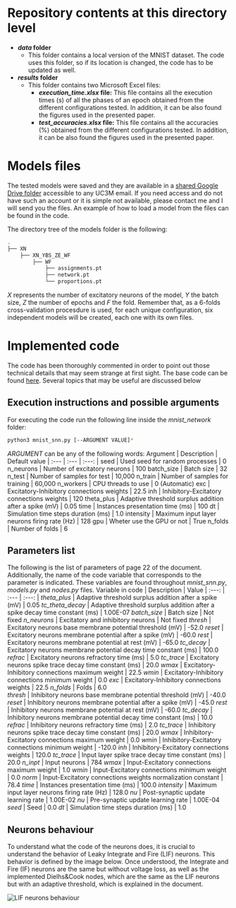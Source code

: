 # Repository contents at this directory level
* ***data* folder**
  * This folder contains a local version of the MNIST dataset. The code uses this folder, so if its location is changed, the code has to be updated as well.  
* ***results* folder**
  * This folder contains two Microsoft Excel files:
    * ***execution_time.xlsx* file:**
      This file contains all the execution times (s) of all the phases of an epoch obtained from the different configurations tested. In addition, it can be also found the figures used in the presented paper. 
    * ***test_accuracies.xlsx* file:**
      This file contains all the accuracies (%) obtained from the different configurations tested. In addition, it can be also found the figures used in the presented paper.  

# Models files
The tested models were saved and they are available in a
[shared Google Drive folder](https://drive.google.com/drive/folders/11iJYIadVgx0wwGGEwb4PjgN8EWqKlVTm?usp=sharing) 
accessible to any UC3M email. If you need access and do not have such an account or it is simple not available, please contact me and I will send you the files. An example of how to load a model from the files can be found in the code.

The directory tree of the models folder is the following:

```bash
.
├── XN
    ├── XN_YBS_ZE_WF
        ├── WF
            ├── assignments.pt
            ├── network.pt
            └── proportions.pt
```
*X* represents the number of excitatory neurons of the model, *Y* the batch size, *Z* the number of epochs and *F* the fold. Remember that, as a 6-folds cross-validation procesdure is used, for each unique configuration, six independent models will be created, each one with its own files.

# Implemented code
The code has been thoroughly commented in order to point out those technical details that may seem strange at first sight. The base code can be found [here](https://github.com/BindsNET/bindsnet/blob/master/examples/mnist/batch_eth_mnist.py). Several topics that may be useful are discussed below
## Execution instructions and possible arguments
For executing the code run the following line inside the *mnist_network* folder:
```bash
python3 mnist_snn.py [--ARGUMENT VALUE]*
```
*ARGUMENT* can be any of the following words:
Argument | Description | Default value |
:---     | :---        | :---:         |
seed | Used seed for random processes | 0
n_neurons | Number of excitatory neurons | 100
batch_size | Batch size | 32
n_test | Number of samples for test | 10,000 
n_train | Number of samples for training | 60,000 
n_workers | CPU threads to use | 0 (Automatic)
exc | Excitatory-Inhibitory connections weights | 22.5
inh | Inhibitory-Excitatory connections weights | 120
theta_plus | Adaptive threshold surplus addition after a spike (mV) | 0.05
time | Instances presentation time (ms) | 100
dt | Simulation time steps duration (ms) | 1.0
intensity | Maximum input layer neurons firing rate (Hz) | 128
gpu | Wheter use the GPU or not | True
n_folds | Number of folds | 6

## Parameters list
The following is the list of parameters of page 22 of the document. Additionally, the name of the code variable that corresponds to the parameter is indicated. These variables are found throughout *mnist_snn.py*, *models.py* and *nodes.py* files.
Variable in code | Description | Value |
:---:            | :---        | :---: |
*theta_plus* | Adaptive threshold surplus addition after a spike (mV) | 0.05 
*tc_theta_decay* | Adaptive threshold surplus addition after a spike decay time constant (ms) | 1.00E-07 
*batch_size* | Batch size | Not fixed 
*n_neurons* | Excitatory and inhibitory neurons | Not fixed 
*thresh* | Excitatory neurons base membrane potential threshold (mV) | -52.0 
*reset* | Excitatory neurons membrane potential after a spike (mV) | -60.0 
*rest* | Excitatory neurons membrane potential at rest (mV) | -65.0 
*tc_decay* | Excitatory neurons membrane potential decay time constant (ms) | 100.0 
*refrac* | Excitatory neurons refractory time (ms)  | 5.0 
*tc_trace* | Excitatory neurons spike trace decay time constant (ms) | 20.0 
*wmax* | Excitatory-Inhibitory connections maximum weight | 22.5 
*wmin* | Excitatory-Inhibitory connections minimum weight | 0.0 
*exc* | Excitatory-Inhibitory connections weights | 22.5 
*n_folds* | Folds | 6.0  
*thresh* | Inhibitory neurons base membrane potential threshold (mV) | -40.0 
*reset* | Inhibitory neurons membrane potential after a spike (mV) | -45.0 
*rest* | Inhibitory neurons membrane potential at rest (mV) | -60.0 
*tc_decay* | Inhibitory neurons membrane potential decay time constant (ms) | 10.0 
*refrac* | Inhibitory neurons refractory time (ms)  | 2.0 
*tc_trace* | Inhibitory neurons spike trace decay time constant (ms) | 20.0 
*wmax* | Inhibitory-Excitatory connections maximum weight | 0.0 
*wmin* | Inhibitory-Excitatory connections minimum weight | -120.0 
*inh* | Inhibitory-Excitatory connections weights | 120.0 
*tc_trace* | Input layer spike trace decay time constant (ms) | 20.0 
*n_inpt* | Input neurons | 784 
*wmax* | Input-Excitatory connections maximum weight | 1.0 
*wmin* | Input-Excitatory connections minimum weight | 0.0 
*norm* | Input-Excitatory connections weights normalization constant | 78.4 
*time* | Instances presentation time (ms) | 100.0 
*intensity* | Maximum input layer neurons firing rate (Hz) | 128.0 
*nu* | Post-synaptic update learning rate | 1.00E-02 
*nu* | Pre-synaptic update learning rate | 1.00E-04 
*seed* | Seed | 0.0 
*dt* | Simulation time steps duration (ms) | 1.0 

## Neurons behaviour
To understand what the code of the neurons does, it is crucial to understand the behavior of Leaky Integrate and Fire (LIF) neurons. This behavior is defined by the image below. Once understood, the Integrate and Fire (IF) neurons are the same but without voltage loss, as well as the implemented Dielhs&Cook nodes, which are the same as the LIF neurons but with an adaptive threshold, which is explained in the document.

![LIF neurons behaviour](https://ieeexplore.ieee.org/mediastore_new/IEEE/content/media/7433297/9329180/8482490/rathi1-2872014-large.gif)